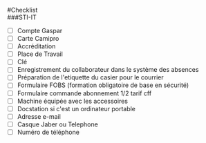 #Checklist  
###STI-IT 
- [ ] Compte Gaspar  
- [ ] Carte Camipro
- [ ] Accréditation  
- [ ] Place de Travail  
- [ ] Clé  
- [ ] Enregistrement du collaborateur dans le système des absences
- [ ] Préparation de l'etiquette du casier pour le courrier
- [ ] Formulaire FOBS (formation obligatoire de base en sécurité)
- [ ] Formulaire commande abonnement 1/2 tarif cff
- [ ] Machine équipée avec les accessoires 
- [ ] Docstation si c'est un ordinateur portable
- [ ] Adresse e-mail  
- [ ] Casque Jaber ou Telephone
- [ ] Numéro de téléphone
